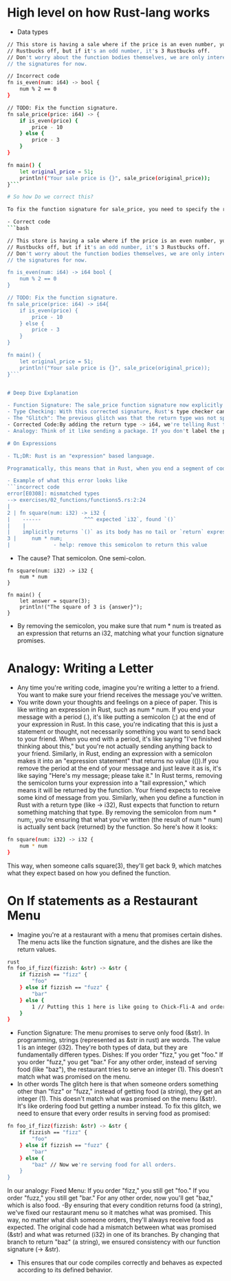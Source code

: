 # High level on how Rust-lang works
- Data types
```bash
// This store is having a sale where if the price is an even number, you get 10
// Rustbucks off, but if it's an odd number, it's 3 Rustbucks off.
// Don't worry about the function bodies themselves, we are only interested in
// the signatures for now.
```

```bash
// Incorrect code
fn is_even(num: i64) -> bool {
    num % 2 == 0
}

// TODO: Fix the function signature.
fn sale_price(price: i64) -> {
    if is_even(price) {
        price - 10
    } else {
        price - 3
    }
}

fn main() {
    let original_price = 51;
    println!("Your sale price is {}", sale_price(original_price));
}```

# So how Do we correct this?

To fix the function signature for sale_price, you need to specify the return type. In this case, since the function returns a value of type i64, you should add -> i64 to the function signature.

- Correct code 
```bash

// This store is having a sale where if the price is an even number, you get 10
// Rustbucks off, but if it's an odd number, it's 3 Rustbucks off.
// Don't worry about the function bodies themselves, we are only interested in
// the signatures for now.

fn is_even(num: i64) -> i64 bool {
    num % 2 == 0
}

// TODO: Fix the function signature.
fn sale_price(price: i64) -> i64{
    if is_even(price) {
        price - 10
    } else {
        price - 3
    }
}

fn main() {
    let original_price = 51;
    println!("Your sale price is {}", sale_price(original_price));
}```


# Deep Dive Explanation

- Function Signature: The sale_price function signature now explicitly states that it takes an i64 as input and returns an i64 as output.
- Type Checking: With this corrected signature, Rust's type checker can verify that the function is being used correctly, i.e., it's being passed an i64 value and returning an i64 value.
- The "Glitch": The previous glitch was that the return type was not specified, which meant that Rust didn't know what type of value to expect from the function. This caused a compilation error.
- Corrected Code:By adding the return type -> i64, we're telling Rust that the function returns a signed 64-bit integer, which allows the code to compile correctly.
- Analogy: Think of it like sending a package. If you don't label the package with the correct address, the postal service won't know where to deliver it. Similarly, if you don't specify the return type of a function, Rust won't know what type of value to expect, and it will raise an error.

# On Expressions

- TL;DR: Rust is an "expression" based language. 

Programatically, this means that in Rust, when you end a segment of code with a semicolon (;), it becomes a "statement" that does not return any value (i.e., it returns ()). This is known as an "expression statement." However, if you remove the semicolon, the expression becomes a "tail expression," which means it will be returned by the function.

- Example of what this error looks like
```incorrect code
error[E0308]: mismatched types
--> exercises/02_functions/functions5.rs:2:24
|
2 | fn square(num: i32) -> i32 {
|    ------              ^^^ expected `i32`, found `()`
|    |
|    implicitly returns `()` as its body has no tail or `return` expression
3 |     num * num;
|              - help: remove this semicolon to return this value
```

- The cause? That semicolon. One semi-colon.

```Corrected code
fn square(num: i32) -> i32 {
    num * num
}

fn main() {
    let answer = square(3);
    println!("The square of 3 is {answer}");
}
```

- By removing the semicolon, you make sure that num * num is treated as an expression that returns an i32, matching what your function signature promises.

# Analogy: Writing a Letter
- Any time you're writing code, imagine you're writing a letter to a friend. You want to make sure your friend receives the message you've written.
- You write down your thoughts and feelings on a piece of paper. This is like writing an expression in Rust, such as num * num. If you end your message with a period (.), it's like putting a semicolon (;) at the end of your expression in Rust.
In this case, you're indicating that this is just a statement or thought, not necessarily something you want to send back to your friend. When you end with a period, it's like saying "I've finished thinking about this," but you're not actually sending anything back to your friend.
Similarly, in Rust, ending an expression with a semicolon makes it into an "expression statement" that returns no value (()).If you remove the period at the end of your message and just leave it as is, it's like saying "Here's my message; please take it."
In Rust terms, removing the semicolon turns your expression into a "tail expression," which means it will be returned by the function. Your friend expects to receive some kind of message from you.
Similarly, when you define a function in Rust with a return type (like -> i32), Rust expects that function to return something matching that type. By removing the semicolon from num * num;, you're ensuring that what you've written (the result of num * num) is actually sent back (returned) by the function.
So here's how it looks:
```bash
fn square(num: i32) -> i32 {
    num * num
}
```
This way, when someone calls square(3), they'll get back 9, which matches what they expect based on how you defined the function.


# On If statements as a Restaurant Menu
- Imagine you're at a restaurant with a menu that promises certain dishes. The menu acts like the function signature, and the dishes are like the return values.
```bash
rust
fn foo_if_fizz(fizzish: &str) -> &str {
    if fizzish == "fizz" {
        "foo"
    } else if fizzish == "fuzz" {
        "bar"
    } else {
        1 // Putting this 1 here is like going to Chick-Fli-A and ordering their Babybaby Ribs.
    }
}
```
- Function Signature: The menu promises to serve only food (&str). In programming, strings (represented as &str in rust) are words. The value 1 is an integer (i32). They're both types of data, but they are fundamentally differen types.
Dishes:
If you order "fizz," you get "foo."
If you order "fuzz," you get "bar."
For any other order, instead of serving food (like "baz"), the restaurant tries to serve an integer (1). This doesn't match what was promised on the menu.
- In other words
The glitch here is that when someone orders something other than "fizz" or "fuzz," instead of getting food (a string), they get an integer (1). This doesn't match what was promised on the menu (&str). It's like ordering food but getting a number instead.
To fix this glitch, we need to ensure that every order results in serving food as promised:
```bash
fn foo_if_fizz(fizzish: &str) -> &str {
    if fizzish == "fizz" {
        "foo"
    } else if fizzish == "fuzz" {
        "bar"
    } else {
        "baz" // Now we're serving food for all orders.
    }
}
```
In our analogy:
Fixed Menu:
If you order "fizz," you still get "foo."
If you order "fuzz," you still get "bar."
For any other order, now you'll get "baz," which is also food.
-By ensuring that every condition returns food (a string), we've fixed our restaurant menu so it matches what was promised. This way, no matter what dish someone orders, they'll always receive food as expected. The original code had a mismatch between what was promised (&str) and what was returned (i32) in one of its branches. By changing that branch to return "baz" (a string), we ensured consistency with our function signature (-> &str).
- This ensures that our code compiles correctly and behaves as expected according to its defined behavior.
